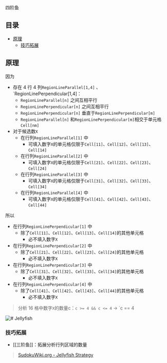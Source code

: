 四阶鱼

<!-- START doctoc generated TOC please keep comment here to allow auto update -->
<!-- DON'T EDIT THIS SECTION, INSTEAD RE-RUN doctoc TO UPDATE -->
## 目录

- [原理](#%E5%8E%9F%E7%90%86)
  - [技巧拓展](#%E6%8A%80%E5%B7%A7%E6%8B%93%E5%B1%95)

<!-- END doctoc generated TOC please keep comment here to allow auto update -->

## 原理

因为
- 存在  4 行 4 列`RegionLineParallel[1,4]` 、`RegionLinePerpendicular[1,4]：
	- `RegionLineParallel[n]` 之间互相平行
	- `RegionLinePerpendicular[n]` 之间互相平行
	- `RegionLinePerpendicular[n]` 垂直于`RegionLinePerpendicular[m]`
	- `RegionLineParallel[n]` 和`RegionLinePerpendicular[m]`相交于单元格`Cell[nm]`
- 对于候选数`X`
	- 在行列`RegionLineParallel[1]` 中
		- 可填入数字`X`的单元格仅限于`Cell[11]`、`Cell[12]`、`Cell[13]`、`Cell[14]`
	- 在行列`RegionLineParallel[2]` 中
		- 可填入数字`X`的单元格仅限于`Cell[21]`、`Cell[22]`、`Cell[23]`、`Cell[24]`
	- 在行列`RegionLineParallel[3]` 中
		- 可填入数字`X`的单元格仅限于`Cell[31]`、`Cell[32]`、`Cell[33]`、`Cell[34]`
	- 在行列`RegionLineParallel[4]` 中
		- 可填入数字`X`的单元格仅限于`Cell[41]`、`Cell[42]`、`Cell[43]`、`Cell[44]`

所以
- 在行列`RegionLinePerpendicular[1]` 中
	- 除了`Cell[11]`、`Cell[12]`、`Cell[13]`、`Cell[14]`的其他单元格
		- 必不填入数字`X`
- 在行列`RegionLinePerpendicular[2]` 中
	- 除了`Cell[21]`、`Cell[22]`、`Cell[23]`、`Cell[24]`的其他单元格
		- 必不填入数字`X`
- 在行列`RegionLinePerpendicular[3]` 中
	- 除了`Cell[31]`、`Cell[32]`、`Cell[33]`、`Cell[34]`的其他单元格
		- 必不填入数字`X`
- 在行列`RegionLinePerpendicular[4]` 中
	- 除了`Cell[41]`、`Cell[42]`、`Cell[43]`、`Cell[44]`的其他单元格
		- 必不填入数字`X`

> 分析 16 格中数字`X`的数量c：`c >= 4 && c <= 4` → `c == 4

![# Jellyfish](https://www.sudokuwiki.org/PuzImages/JellyFish1.png)

### 技巧拓展

- [[三阶鱼]]：拓展分析行列区域的数量

> [SudokuWiki.org - Jellyfish Strategy](https://www.sudokuwiki.org/Jelly_Fish_Strategy)
